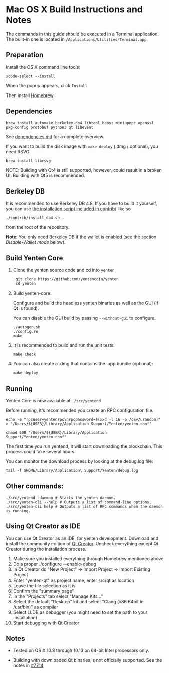 Mac OS X Build Instructions and Notes
====================================
The commands in this guide should be executed in a Terminal application.
The built-in one is located in `/Applications/Utilities/Terminal.app`.

Preparation
-----------
Install the OS X command line tools:

`xcode-select --install`

When the popup appears, click `Install`.

Then install [Homebrew](https://brew.sh).

Dependencies
----------------------

    brew install automake berkeley-db4 libtool boost miniupnpc openssl pkg-config protobuf python3 qt libevent

See [dependencies.md](dependencies.md) for a complete overview.

If you want to build the disk image with `make deploy` (.dmg / optional), you need RSVG

    brew install librsvg

NOTE: Building with Qt4 is still supported, however, could result in a broken UI. Building with Qt5 is recommended.

Berkeley DB
-----------
It is recommended to use Berkeley DB 4.8. If you have to build it yourself,
you can use [the installation script included in contrib/](/contrib/install_db4.sh)
like so

```shell
./contrib/install_db4.sh .
```

from the root of the repository.

**Note**: You only need Berkeley DB if the wallet is enabled (see the section *Disable-Wallet mode* below).

Build Yenten Core
------------------------

1. Clone the yenten source code and cd into `yenten`

        git clone https://github.com/yentencoin/yenten
        cd yenten

2.  Build yenten-core:

    Configure and build the headless yenten binaries as well as the GUI (if Qt is found).

    You can disable the GUI build by passing `--without-gui` to configure.

        ./autogen.sh
        ./configure
        make

3.  It is recommended to build and run the unit tests:

        make check

4.  You can also create a .dmg that contains the .app bundle (optional):

        make deploy

Running
-------

Yenten Core is now available at `./src/yentend`

Before running, it's recommended you create an RPC configuration file.

    echo -e "rpcuser=yentenrpc\nrpcpassword=$(xxd -l 16 -p /dev/urandom)" > "/Users/${USER}/Library/Application Support/Yenten/yenten.conf"

    chmod 600 "/Users/${USER}/Library/Application Support/Yenten/yenten.conf"

The first time you run yentend, it will start downloading the blockchain. This process could take several hours.

You can monitor the download process by looking at the debug.log file:

    tail -f $HOME/Library/Application\ Support/Yenten/debug.log

Other commands:
-------

    ./src/yentend -daemon # Starts the yenten daemon.
    ./src/yenten-cli --help # Outputs a list of command-line options.
    ./src/yenten-cli help # Outputs a list of RPC commands when the daemon is running.

Using Qt Creator as IDE
------------------------
You can use Qt Creator as an IDE, for yenten development.
Download and install the community edition of [Qt Creator](https://www.qt.io/download/).
Uncheck everything except Qt Creator during the installation process.

1. Make sure you installed everything through Homebrew mentioned above
2. Do a proper ./configure --enable-debug
3. In Qt Creator do "New Project" -> Import Project -> Import Existing Project
4. Enter "yenten-qt" as project name, enter src/qt as location
5. Leave the file selection as it is
6. Confirm the "summary page"
7. In the "Projects" tab select "Manage Kits..."
8. Select the default "Desktop" kit and select "Clang (x86 64bit in /usr/bin)" as compiler
9. Select LLDB as debugger (you might need to set the path to your installation)
10. Start debugging with Qt Creator

Notes
-----

* Tested on OS X 10.8 through 10.13 on 64-bit Intel processors only.

* Building with downloaded Qt binaries is not officially supported. See the notes in [#7714](https://github.com/yentencoin/yenten/issues/7714)
